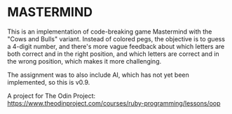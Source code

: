 #  MASTERMIND

This is an implementation of code-breaking game Mastermind with the "Cows and Bulls" variant.  Instead of colored pegs, the objective is to guess a 4-digit number, and there's more vague feedback about which letters are both correct and in the right position, and which letters are correct and in the wrong position, which makes it more challenging.

The assignment was to also include AI, which has not yet been implemented, so this is v0.9.

A project for The Odin Project: https://www.theodinproject.com/courses/ruby-programming/lessons/oop
